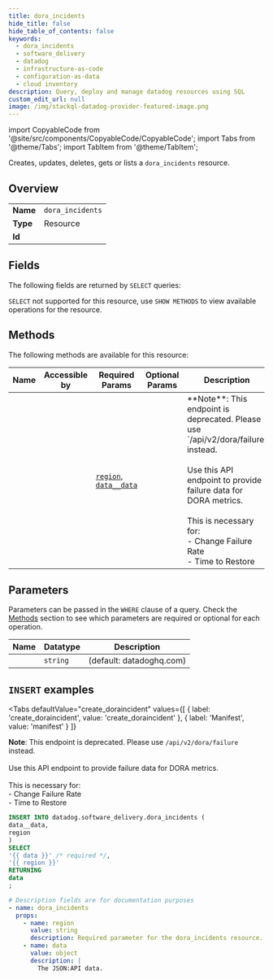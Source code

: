 ```yaml
--- 
title: dora_incidents
hide_title: false
hide_table_of_contents: false
keywords:
  - dora_incidents
  - software_delivery
  - datadog
  - infrastructure-as-code
  - configuration-as-data
  - cloud inventory
description: Query, deploy and manage datadog resources using SQL
custom_edit_url: null
image: /img/stackql-datadog-provider-featured-image.png
---
```


import CopyableCode from '@site/src/components/CopyableCode/CopyableCode';
import Tabs from '@theme/Tabs';
import TabItem from '@theme/TabItem';

Creates, updates, deletes, gets or lists a <code>dora_incidents</code> resource.

## Overview
<table><tbody>
<tr><td><b>Name</b></td><td><code>dora_incidents</code></td></tr>
<tr><td><b>Type</b></td><td>Resource</td></tr>
<tr><td><b>Id</b></td><td><CopyableCode code="datadog.software_delivery.dora_incidents" /></td></tr>
</tbody></table>

## Fields

The following fields are returned by `SELECT` queries:

`SELECT` not supported for this resource, use `SHOW METHODS` to view available operations for the resource.


## Methods

The following methods are available for this resource:

<table>
<thead>
    <tr>
    <th>Name</th>
    <th>Accessible by</th>
    <th>Required Params</th>
    <th>Optional Params</th>
    <th>Description</th>
    </tr>
</thead>
<tbody>
<tr>
    <td><a href="#create_doraincident"><CopyableCode code="create_doraincident" /></a></td>
    <td><CopyableCode code="insert" /></td>
    <td><a href="#parameter-region"><code>region</code></a>, <a href="#parameter-data__data"><code>data__data</code></a></td>
    <td></td>
    <td>**Note**: This endpoint is deprecated. Please use `/api/v2/dora/failure` instead.<br /><br />Use this API endpoint to provide failure data for DORA metrics.<br /><br />This is necessary for:<br />- Change Failure Rate<br />- Time to Restore</td>
</tr>
</tbody>
</table>

## Parameters

Parameters can be passed in the `WHERE` clause of a query. Check the [Methods](#methods) section to see which parameters are required or optional for each operation.

<table>
<thead>
    <tr>
    <th>Name</th>
    <th>Datatype</th>
    <th>Description</th>
    </tr>
</thead>
<tbody>
<tr id="parameter-region">
    <td><CopyableCode code="region" /></td>
    <td><code>string</code></td>
    <td>(default: datadoghq.com)</td>
</tr>
</tbody>
</table>

## `INSERT` examples

<Tabs
    defaultValue="create_doraincident"
    values={[
        { label: 'create_doraincident', value: 'create_doraincident' },
        { label: 'Manifest', value: 'manifest' }
    ]}
>
<TabItem value="create_doraincident">

**Note**: This endpoint is deprecated. Please use `/api/v2/dora/failure` instead.<br /><br />Use this API endpoint to provide failure data for DORA metrics.<br /><br />This is necessary for:<br />- Change Failure Rate<br />- Time to Restore

```sql
INSERT INTO datadog.software_delivery.dora_incidents (
data__data,
region
)
SELECT 
'{{ data }}' /* required */,
'{{ region }}'
RETURNING
data
;
```
</TabItem>
<TabItem value="manifest">

```yaml
# Description fields are for documentation purposes
- name: dora_incidents
  props:
    - name: region
      value: string
      description: Required parameter for the dora_incidents resource.
    - name: data
      value: object
      description: |
        The JSON:API data.
```
</TabItem>
</Tabs>
